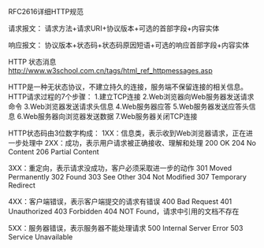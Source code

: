 RFC2616详细HTTP规范

请求报文：
请求方法+请求URI+协议版本+可选的首部字段+内容实体

响应报文：
协议版本+状态码+状态码原因短语+可选的响应首部字段+内容实体


HTTP 状态消息 http://www.w3school.com.cn/tags/html_ref_httpmessages.asp

HTTP是一种无状态协议，不建立持久的连接，服务端不保留连接的相关信息。
HTTP请求过程的7个步骤：
1.建立TCP连接
2.Web浏览器向Web服务器发送请求命令
3.Web浏览器发送请求头信息
4.Web服务器应答
5.Web服务器发送应答头信息
6.Web服务器向浏览器发送数据
7.Web服务器关闭TCP连接

HTTP状态码由3位数字构成：
1XX：信息类，表示收到Web浏览器请求，正在进一步处理中
2XX：成功，表示用户请求被正确接收、理解和处理
200 OK
204 No Content
206 Partial Content

3XX：重定向，表示请求没成功，客户必须采取进一步的动作
301 Moved Permanently
302 Found
303 See Other
304 Not Modified
307 Temporary Redirect

4XX：客户端错误，表示客户端提交的请求有错误
400 Bad Request
401 Unauthorized
403 Forbidden
404 NOT Found，请求中引用的文档不存在

5XX：服务器错误，表示服务器不能处理请求
500 Internal Server Error
503 Service Unavailable